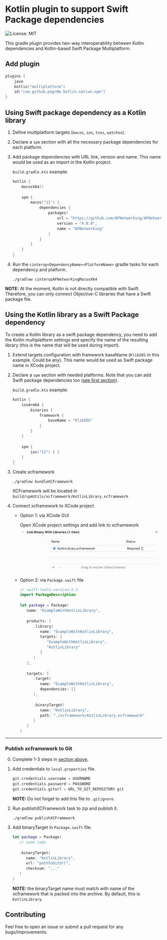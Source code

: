 # Kotlin plugin to support Swift Package dependencies

![License: MIT](https://img.shields.io/badge/License-MIT-blue.svg)

This gradle plugin provides two-way interoperability between Kotlin dependencies and Kotlin-based Swift Package
Multiplatform.

## Add plugin

[comment]: <> (To use the plugin add a dependency in the plugins section.)

```kotlin
plugins {
    java
    kotlin("multiplatform")
    id("com.github.pagr0m.kotlin.native.spm")
}
```

## Using Swift package dependency as a Kotlin library

1. Define multiplatform targets (`macos`, `ios`, `tvos`, `watchos`).
2. Declare a `spm` section with all the necessary package dependencies for each platform.
3. Add package dependencies with URL link, version and name. This name would be used as an import in the Kotlin project.

   `build.gradle.kts` example:

   ```kotlin
   kotlin {
       macosX64()
   
       spm {
           macos("11") {
               dependencies {
                   packages(
                       url = "https://github.com/AFNetworking/AFNetworking.git",
                       version = "4.0.0",
                       name = "AFNetworking"
                   )
               }
           }
       }
   }
   ```

4. Run the `cinterop<DependencyName><PlatformName>` gradle tasks for each dependency and platform.
   ```shell
   ./gradlew cinteropAFNetworkingMacosX64
   ```

**NOTE:** At the moment, Kotlin is not directly compatible with Swift. Therefore, you can only connect Objective-C
libraries that have a Swift package file.

## Using the Kotlin library as a Swift Package dependency

To create a Kotlin library as a swift package dependency, you need to add the Kotlin multiplatform settings and specify
the name of the resulting library (this is the name that will be used during import).

1. Extend targets configuration with framework baseName (`KlibIOS` in this example. Could be any). This name would be
   used as Swift package name in XCode project.
2. Declare a `spm` section with needed platforms. Note that you can add Swift package dependencies
   too ([see first section](#using-swift-package-dependency-as-a-kotlin-library)).

   `build.gradle.kts` example:

   ```kotlin
   kotlin {
       iosArm64 {
           binaries {
               framework {
                   baseName = "KlibIOS"
               }
           }
       }
   
       spm {
           ios("11") { }
       }
   }
   ```

3. Create xcframework
   ```shell
   ./gradlew bundleXCFramework
   ```
   XCFramework will be located in `build/spmUtils/xcframework/KotlinLibrary.xcframework`
4. Connect xcframework to XCode project.

    - Option 1: via XCode GUI

      Open XCode project settings and add link to xcframework
      ![XCode-import-XCFramework](./images/XCode-import-XCFramework.png)

    - Option 2: via `Package.swift` file

      ```swift
      // swift-tools-version:5.3 
      import PackageDescription

      let package = Package(
         name: "ExampleWithKotlinLibrary",

         products: [
            .library(
               name: "ExampleWithKotlinLibrary",
               targets: [
                  "ExampleWithKotlinLibrary",
                  "KotlinLibrary"
               ]
            )
         ],

         targets: [
            .target(
               name: "ExampleWithKotlinLibrary",
               dependencies: []
            ),

            .binaryTarget(
               name: "KotlinLibrary",
               path: "./xcframework/KotlinLibrary.xcframework"
            )
         ]
      )
      ```

--- 

### Publish xcframework to Git

0. Complete 1-3 steps in [section above](#using-the-kotlin-library-as-a-swift-package-dependency).
1. Add credentials to `local.properties` file.
   ```kotlin
   git.credentials.username = USERNAME
   git.credentials.password = PASSWORD
   git.credentials.giturl = URL_TO_GIT_REPOSITORY.git
   ```
   **NOTE:** Do not forget to add this file to `.gitignore`.

2. Run publishXCFramework task to zip and publish it.
   ```shell
   ./gradlew publishXCFramework
   ```

3. Add binaryTarget in `Package.swift` file.
      ```swift
      let package = Package(
         // some code
         
         .binaryTarget(
            name: "KotlinLibrary",
            url: "pathToGitUrl",
            checksum: "..."
         )
      )
      ```
   **NOTE:** the binaryTarget name must match with name of the xcframework that is packed into the archive. By default,
   this is `KotlinLibrary`.

## Contributing

Feel free to open an issue or submit a pull request for any bugs/improvements.
